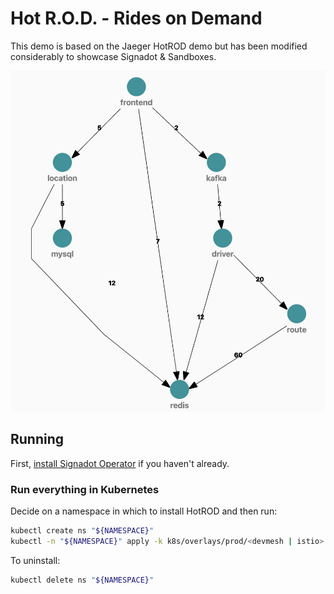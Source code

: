 # Hot R.O.D. - Rides on Demand

This demo is based on the Jaeger HotROD demo but has 
been modified considerably to showcase Signadot & Sandboxes.

![image](/docs/graph.png)

## Running

First, [install Signadot Operator](https://docs.signadot.com/docs/installation)
if you haven't already.

### Run everything in Kubernetes

Decide on a namespace in which to install HotROD and then run:

```sh
kubectl create ns "${NAMESPACE}"
kubectl -n "${NAMESPACE}" apply -k k8s/overlays/prod/<devmesh | istio>
```

To uninstall:

```bash
kubectl delete ns "${NAMESPACE}"
```
